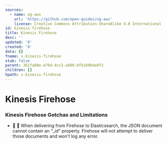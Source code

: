 ```yaml
---
sources:
  - name: og-aws
    url: 'https://github.com/open-guides/og-aws'
    license: Creative Commons Attribution-ShareAlike 4.0 International License
id: kinesis-firehose
title: Kinesis Firehose
desc: ''
updated: '0'
created: '0'
data: {}
fname: s.kinesis-firehose
stub: false
parent: 361fa08e-e76d-4cc2-a680-8fb169bda9f2
children: []
hpath: s.kinesis-firehose
---
```

# Kinesis Firehose

### Kinesis Firehose Gotchas and Limitations

- 🔸 📜 When delivering from Firehose to Elasticsearch, the JSON document cannot contain an “\_id” property. Firehose will not attempt to deliver those documents and won't log any error.
